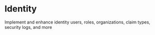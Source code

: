 ﻿# Identity

Implement and enhance identity users, roles, organizations, claim types, security logs, and more
